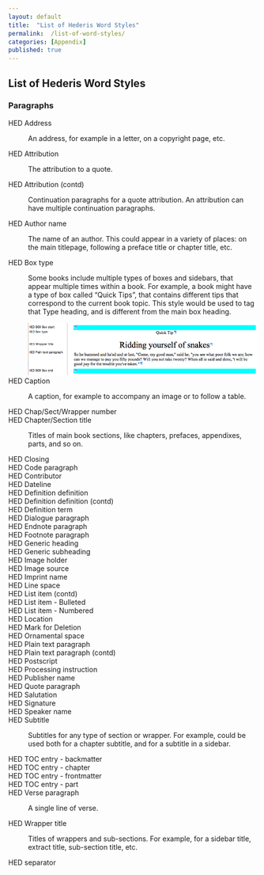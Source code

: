 ```yaml
---
layout: default
title:  "List of Hederis Word Styles"
permalink:  /list-of-word-styles/
categories: [Appendix]
published: true
---
```


<section data-type="appendix" class="hsecappendix" data-hederis-type="hsecappendix" id="list-of-word-styles" data-pi-attrs="id: list-of-word-styles" role="doc-appendix"><h1 data-hederis-type="hblkchaptitle" class="hblkchaptitle" id="pqzPpmFc7">List of Hederis Word Styles</h1>
    <section class="hwprsubsection" data-hederis-type="hwprsubsection" id="pQy8laEjT" data-type="subsection"><h1 data-hederis-type="hblktitle" class="hblktitle" id="p5Hq8uVt4">Paragraphs</h1>
    <dl class="hwprdef-list" data-hederis-type="hwprdef-list" id="pY2M9SAgN"><dt data-hederis-type="hblkdefterm" class="hblkdefterm" id="pRtm0USkx">HED Address</dt>
    <dd class="hblkdefinition" data-hederis-type="hblkdefinition" id="liTeZksLMp"><p class="hblkdefinition" data-hederis-type="hblkdefinition" id="pJ1T3xpjm">An address, for example in a letter, on a copyright page, etc.</p></dd>
    <dt data-hederis-type="hblkdefterm" class="hblkdefterm" id="pVnLGGBIB">HED Attribution</dt>
    <dd class="hblkdefinition" data-hederis-type="hblkdefinition" id="li5lM7C4Kl"><p class="hblkdefinition" data-hederis-type="hblkdefinition" id="p8VG4gzZz">The attribution to a quote.</p></dd>
    <dt data-hederis-type="hblkdefterm" class="hblkdefterm" id="pOvyP3o46">HED Attribution (contd)</dt>
    <dd class="hblkdefinition" data-hederis-type="hblkdefinition" id="liucFElvMt"><p class="hblkdefinition" data-hederis-type="hblkdefinition" id="pEtGIw4Wo">Continuation paragraphs for a quote attribution. An attribution can have multiple continuation paragraphs.</p></dd>
    <dt data-hederis-type="hblkdefterm" class="hblkdefterm" id="pRBENHQeL">HED Author name</dt>
    <dd class="hblkdefinition" data-hederis-type="hblkdefinition" id="liYnwW6gXc"><p class="hblkdefinition" data-hederis-type="hblkdefinition" id="p1sMkqRt2">The name of an author. This could appear in a variety of places: on the main titlepage, following a preface title or chapter title, etc.</p></dd>
    <dt data-hederis-type="hblkdefterm" class="hblkdefterm" id="phIHn6Hh1">HED Box type</dt>
    <dd class="hblkdefinition" data-hederis-type="hblkdefinition" id="liePhFJBbl"><p class="hblkdefinition" data-hederis-type="hblkdefinition" id="pAaBeoh9S">Some books include multiple types of boxes and sidebars, that appear multiple times within a book. For example, a book might have a type of box called &#8220;Quick Tips&#8221;, that contains different tips that correspond to the current book topic. This style would be used to tag that Type heading, and is different from the main box heading.</p><img data-hederis-type="hblkimg" class="hblkimg" id="pVAlhn9gv" src="/images/boxtype.png"/>
    </dd>
    <dt data-hederis-type="hblkdefterm" class="hblkdefterm" id="pjKGERhH6">HED Caption</dt>
    <dd class="hblkdefinition" data-hederis-type="hblkdefinition" id="li1VMFZhgq"><p class="hblkdefinition" data-hederis-type="hblkdefinition" id="pEZ9nKI5E">A caption, for example to accompany an image or to follow a table.</p></dd>
    <dt data-hederis-type="hblkdefterm" class="hblkdefterm" id="pP4dGWop3">HED Chap/Sect/Wrapper number</dt>
    <dt data-hederis-type="hblkdefterm" class="hblkdefterm" id="p10l8KAxl">HED Chapter/Section title</dt>
    <dd class="hblkdefinition" data-hederis-type="hblkdefinition" id="li4olzwYD7"><p class="hblkdefinition" data-hederis-type="hblkdefinition" id="pOzOlgw7U">Titles of main book sections, like chapters, prefaces, appendixes, parts, and so on.</p></dd>
    <dt data-hederis-type="hblkdefterm" class="hblkdefterm" id="ppremXje7">HED Closing</dt>
    <dt data-hederis-type="hblkdefterm" class="hblkdefterm" id="pLN7xXryA">HED Code paragraph</dt>
    <dt data-hederis-type="hblkdefterm" class="hblkdefterm" id="p0wU6i5pm">HED Contributor</dt>
    <dt data-hederis-type="hblkdefterm" class="hblkdefterm" id="pJZ9QwOau">HED Dateline</dt>
    <dt data-hederis-type="hblkdefterm" class="hblkdefterm" id="pfvaWn7bP">HED Definition definition</dt>
    <dt data-hederis-type="hblkdefterm" class="hblkdefterm" id="pA5Nv2C67">HED Definition definition (contd)</dt>
    <dt data-hederis-type="hblkdefterm" class="hblkdefterm" id="pHMnO5dGG">HED Definition term</dt>
    <dt data-hederis-type="hblkdefterm" class="hblkdefterm" id="pcshYfSf4">HED Dialogue paragraph</dt>
    <dt data-hederis-type="hblkdefterm" class="hblkdefterm" id="pRgEOExjI">HED Endnote paragraph</dt>
    <dt data-hederis-type="hblkdefterm" class="hblkdefterm" id="p5FD4x5oh">HED Footnote paragraph</dt>
    <dt data-hederis-type="hblkdefterm" class="hblkdefterm" id="pbFE3OOgH">HED Generic heading</dt>
    <dt data-hederis-type="hblkdefterm" class="hblkdefterm" id="paBXA65kd">HED Generic subheading</dt>
    <dt data-hederis-type="hblkdefterm" class="hblkdefterm" id="pNsYKfNNC">HED Image holder</dt>
    <dt data-hederis-type="hblkdefterm" class="hblkdefterm" id="pZHKkcrCj">HED Image source</dt>
    <dt data-hederis-type="hblkdefterm" class="hblkdefterm" id="p6CmIUC1b">HED Imprint name</dt>
    <dt data-hederis-type="hblkdefterm" class="hblkdefterm" id="pAnHHLdKV">HED Line space</dt>
    <dt data-hederis-type="hblkdefterm" class="hblkdefterm" id="pRXP0Ipd9">HED List item (contd)</dt>
    <dt data-hederis-type="hblkdefterm" class="hblkdefterm" id="pvn6IuV3M">HED List item - Bulleted</dt>
    <dt data-hederis-type="hblkdefterm" class="hblkdefterm" id="pnoLnQxu0">HED List item - Numbered</dt>
    <dt data-hederis-type="hblkdefterm" class="hblkdefterm" id="pJNNWzm5q">HED Location</dt>
    <dt data-hederis-type="hblkdefterm" class="hblkdefterm" id="pYOCDAhon">HED Mark for Deletion</dt>
    <dt data-hederis-type="hblkdefterm" class="hblkdefterm" id="pIFmtleP2">HED Ornamental space</dt>
    <dt data-hederis-type="hblkdefterm" class="hblkdefterm" id="p4zMwC00M">HED Plain text paragraph</dt>
    <dt data-hederis-type="hblkdefterm" class="hblkdefterm" id="pf6PjQGTO">HED Plain text paragraph (contd)</dt>
    <dt data-hederis-type="hblkdefterm" class="hblkdefterm" id="pfESlOzhh">HED Postscript</dt>
    <dt data-hederis-type="hblkdefterm" class="hblkdefterm" id="p3sfVDX0d">HED Processing instruction</dt>
    <dt data-hederis-type="hblkdefterm" class="hblkdefterm" id="pE3RYXMBy">HED Publisher name</dt>
    <dt data-hederis-type="hblkdefterm" class="hblkdefterm" id="p9DpHYIbf">HED Quote paragraph</dt>
    <dt data-hederis-type="hblkdefterm" class="hblkdefterm" id="p8OAT9JvW">HED Salutation</dt>
    <dt data-hederis-type="hblkdefterm" class="hblkdefterm" id="pDgySEUmD">HED Signature</dt>
    <dt data-hederis-type="hblkdefterm" class="hblkdefterm" id="pb2sowcf5">HED Speaker name</dt>
    <dt data-hederis-type="hblkdefterm" class="hblkdefterm" id="pE31TyhXA">HED Subtitle</dt>
    <dd class="hblkdefinition" data-hederis-type="hblkdefinition" id="liq8lf7sAG"><p class="hblkdefinition" data-hederis-type="hblkdefinition" id="pYCkFMPvx">Subtitles for any type of section or wrapper. For example, could be used both for a chapter subtitle, and for a subtitle in a sidebar.</p></dd>
    <dt data-hederis-type="hblkdefterm" class="hblkdefterm" id="ptrBbjDjo">HED TOC entry - backmatter</dt>
    <dt data-hederis-type="hblkdefterm" class="hblkdefterm" id="pYXHe51r7">HED TOC entry - chapter</dt>
    <dt data-hederis-type="hblkdefterm" class="hblkdefterm" id="p8d0CQnoA">HED TOC entry - frontmatter</dt>
    <dt data-hederis-type="hblkdefterm" class="hblkdefterm" id="pvcDnt1Fc">HED TOC entry - part</dt>
    <dt data-hederis-type="hblkdefterm" class="hblkdefterm" id="pWm9f75sj">HED Verse paragraph</dt>
    <dd class="hblkdefinition" data-hederis-type="hblkdefinition" id="liumEQXnAI"><p class="hblkdefinition" data-hederis-type="hblkdefinition" id="pvF1armZ3">A single line of verse.</p></dd>
    <dt data-hederis-type="hblkdefterm" class="hblkdefterm" id="pRCUIWpNl">HED Wrapper title</dt>
    <dd class="hblkdefinition" data-hederis-type="hblkdefinition" id="lichjh06Ze"><p class="hblkdefinition" data-hederis-type="hblkdefinition" id="pwVPJ6tAQ">Titles of wrappers and sub-sections. For example, for a sidebar title, extract title, sub-section title, etc.</p></dd>
    <dt data-hederis-type="hblkdefterm" class="hblkdefterm" id="pa35d8b9i">HED separator</dt>
    <dd/></dl>
    </section>
    </section>
    